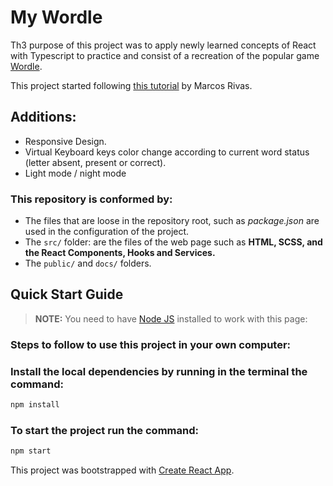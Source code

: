 # My Wordle

Th3 purpose of this project was to apply newly learned concepts of React with Typescript to practice and consist of a recreation of the popular game [Wordle](https://www.nytimes.com/games/wordle/index.html "Link to original Wordle game").

This project started following [this tutorial](https://github.com/marcosrivasr/wordle-react "Link to repo") by Marcos Rivas.

## Additions:

- Responsive Design.
- Virtual Keyboard keys color change according to current word status (letter absent, present or correct).
- Light mode / night mode

### This repository is conformed by:

- The files that are loose in the repository root, such as _package.json_ are used in the configuration of the project.
- The `src/` folder: are the files of the web page such as **HTML, SCSS, and the React Components, Hooks and Services.**
- The `public/` and `docs/` folders.

## Quick Start Guide

> **NOTE:** You need to have [Node JS](https://nodejs.org/) installed to work with this page:

### Steps to follow to use this project in your own computer:

### Install the local dependencies by running in the terminal the command:

```bash
npm install
```

### To start the project run the command:

```bash
npm start
```

This project was bootstrapped with [Create React App](https://github.com/facebook/create-react-app).
